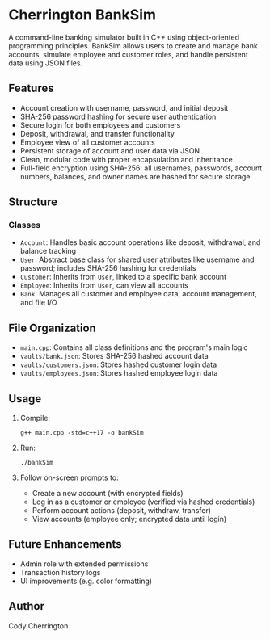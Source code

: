 # Cherrington BankSim

A command-line banking simulator built in C++ using object-oriented programming principles. BankSim allows users to create and manage bank accounts, simulate employee and customer roles, and handle persistent data using JSON files.

## Features

- Account creation with username, password, and initial deposit
- SHA-256 password hashing for secure user authentication
- Secure login for both employees and customers
- Deposit, withdrawal, and transfer functionality
- Employee view of all customer accounts
- Persistent storage of account and user data via JSON
- Clean, modular code with proper encapsulation and inheritance
- Full-field encryption using SHA-256: all usernames, passwords, account numbers, balances, and owner names are hashed for secure storage

## Structure

### Classes

- `Account`: Handles basic account operations like deposit, withdrawal, and balance tracking
- `User`: Abstract base class for shared user attributes like username and password; includes SHA-256 hashing for credentials
- `Customer`: Inherits from `User`, linked to a specific bank account
- `Employee`: Inherits from `User`, can view all accounts
- `Bank`: Manages all customer and employee data, account management, and file I/O

## File Organization

- `main.cpp`: Contains all class definitions and the program's main logic
- `vaults/bank.json`: Stores SHA-256 hashed account data
- `vaults/customers.json`: Stores hashed customer login data
- `vaults/employees.json`: Stores hashed employee login data

## Usage

1. Compile:
   ```
   g++ main.cpp -std=c++17 -o bankSim
   ```

2. Run:
   ```
   ./bankSim
   ```

3. Follow on-screen prompts to:
   - Create a new account (with encrypted fields)
   - Log in as a customer or employee (verified via hashed credentials)
   - Perform account actions (deposit, withdraw, transfer)
   - View accounts (employee only; encrypted data until login)

## Future Enhancements

- Admin role with extended permissions
- Transaction history logs
- UI improvements (e.g. color formatting)

## Author

Cody Cherrington
